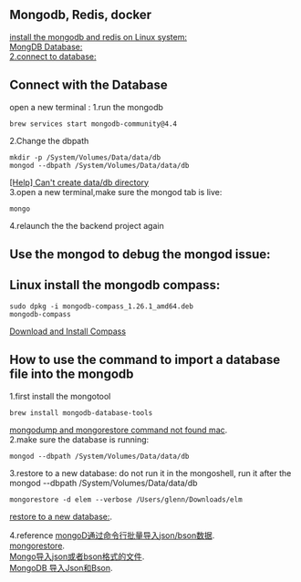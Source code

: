 ## Mongodb, Redis, docker
[install the mongodb and redis on Linux system:](https://github.com/GlennOu66304/Data-Sciences/blob/master/Python%20And%20Python%20Craw/Wechat%20minning/We%20chat%20article%20spider.md)   
[MongDB Database:](https://github.com/GlennOu66304/bucket-list-mevn)    
[2.connect to database:](https://github.com/GlennOu66304/Fullstack-Enterprise-MEVN-Mongo-Express-Vue-and-Node)  

## Connect with the Database

open a new terminal :
1.run the mongodb

```
brew services start mongodb-community@4.4
```

2.Change the dbpath

```
mkdir -p /System/Volumes/Data/data/db
mongod --dbpath /System/Volumes/Data/data/db
```

[[Help] Can't create data/db directory](https://www.reddit.com/r/mongodb/comments/d723b0/help_cant_create_datadb_directory/)  
3.open a new terminal,make sure the mongod tab is live:

```
mongo
```

4.relaunch the the backend project again

## Use the mongod to debug the mongod issue:

## Linux install the mongodb compass:
```
sudo dpkg -i mongodb-compass_1.26.1_amd64.deb
mongodb-compass
```
[Download and Install Compass](https://docs.mongodb.com/compass/master/install/)

## How to use the command to import a database file into the mongodb
1.first install the mongotool        
```
brew install mongodb-database-tools
```
[mongodump and mongorestore command not found mac](https://stackoverflow.com/questions/63255620/mongodump-and-mongorestore-command-not-found-mac).     
2.make sure the database is running:    
```
mongod --dbpath /System/Volumes/Data/data/db 
```
3.restore to a new database:
do not run it in the mongoshell, run it after the mongod --dbpath /System/Volumes/Data/data/db
```
mongorestore -d elem --verbose /Users/glenn/Downloads/elm
```
[restore to a new database:](https://stackoverflow.com/questions/18931668/how-to-restore-the-dump-into-your-running-mongodb).  

4.reference
[mongoD通过命令行批量导入json/bson数据](https://blog.csdn.net/c_zyer/article/details/76531859?utm_medium=distribute.pc_relevant.none-task-blog-2%7Edefault%7EBlogCommendFromMachineLearnPai2%7Edefault-7.control&depth_1-utm_source=distribute.pc_relevant.none-task-blog-2%7Edefault%7EBlogCommendFromMachineLearnPai2%7Edefault-7.control).   
[mongorestore](https://docs.mongodb.com/database-tools/mongorestore/).  
[Mongo导入json或者bson格式的文件](https://blog.csdn.net/weixin_44151887/article/details/106916153).  
[MongoDB 导入Json和Bson](https://blog.csdn.net/lwc5411117/article/details/79675326).   

